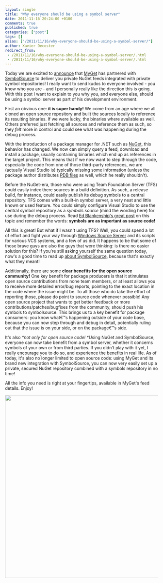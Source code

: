 ```yaml
---
layout: single
title: "Why everyone should be using a symbol server"
date: 2011-11-16 20:24:00 +0100
comments: true
published: true
categories: ["post"]
tags: []
alias: ["/2011/11/16/why-everyone-should-be-using-a-symbol-server/"]
author: Xavier Decoster
redirect_from:
 - /2011/11/16/why-everyone-should-be-using-a-symbol-server/.html
 - /2011/11/16/why-everyone-should-be-using-a-symbol-server/.html
---
```

<p>Today we are excited to <a href="http://blog.maartenballiauw.be/post/2011/11/16/Publishing-symbol-packages-for-a-MyGet-feed.aspx" target="_blank">announce</a> that <a href="http://www.myget.org" target="_blank">MyGet</a> has partnered with <a href="http://www.symbolsource.org" target="_blank">SymbolSource</a> to deliver you private NuGet feeds integrated with private symbol repositories! I really want to send kudos to everyone involved - you know who you are - and I personally really like the direction this is going. With this post I want to explain to you why you, and everyone else, should be using a symbol server as part of his development environment.</p>

<p>First an obvious one: <strong>it is super handy!</strong> We come from an age where we all cloned an open source repository and built the sources locally to reference its resulting binaries. If we were lucky, the binaries where available as well. Others preferred just fetching all sources and reference them as such, so they <em>felt</em> more in control and could see what was happening during the debug process.</p>

<p>With the introduction of a package manager for .NET such as <a href="http://www.nuget.org" target="_blank">NuGet</a>, this behavior has changed. We now can simply query a feed, download and install a package, usually containing binaries which end up as references in the target project. This means that if we now want to step through the code, especially the code from one of those third-party references, we are (actually Visual Studio is) typically missing some information (unless the package author distributes <a href="http://www.wintellect.com/CS/blogs/jrobbins/archive/2009/05/11/pdb-files-what-every-developer-must-know.aspx" target="_blank">PDB files</a> as well, which he really shouldn't).</p>

<p>Before the NuGet-era, those who were using Team Foundation Server (TFS) could easily index there sources in a build definition. As such, a release build, for instance, could easily publish its debug symbols to a central repository. TFS comes with a built-in symbol server, a very neat and little known or used feature. You could simply configure Visual Studio to use the central symbol repository as a <em>symbols source</em> (mind the wording here) for use during the debug process. Read <a href="http://www.edsquared.com/2011/02/12/Source+Server+And+Symbol+Server+Support+In+TFS+2010.aspx" target="_blank">Ed Blankenship's great post</a> on this topic and remember the words: <strong>symbols are as important as source code!</strong> </p>

<p>All this is great! But what if I wasn't using TFS? Well, you could spend a lot of effort and fight your way through <a href="http://msdn.microsoft.com/en-us/library/ms680641%28v=vs.85%29.aspx" target="_blank">Windows Source Server</a> and its scripts for various VCS systems, and a few of us did. It happens to be that some of those brave guys are also the guys that were thinking: is there no easier solution for this? If you're still asking yourself the same question today, now's a good time to read up <a href="http://www.symbolsource.org/Public/Home/About" target="_blank">about SymbolSource</a>, because that's exactly what they meant!</p>

<p>Additionally, there are some <strong>clear benefits for the open source community!</strong> One key benefit for package producers is that it stimulates open source contributions from none team members, or at least allows you to receive more detailed error/bug reports, pointing to the exact location in the code where the issue might be. To all those who do take the effort of reporting those, please do point to source code whenever possible! Any open source project that wants to get better feedback or more contributions/patches/bugfixes from the community, should push his symbols to symbolsource. This brings us to a key benefit for package consumers: you know what€™s happening outside of your code base, because you can now step through and debug in detail, potentially ruling out that the issue is on your side, or on the package€™s side.</p>

<p>It's also <em>*not only for open source code! *</em>Using NuGet and SymbolSource, everyone can now take benefit from a symbol server, whether it concerns symbols of your own or from third parties. If you didn't play with it yet, I really encourage you to do so, and experience the benefits in real life. As of today, it's also no longer limited to open source code: using MyGet and its brand new integration with SymbolSource, you can now very easily set up a private, secured NuGet repository combined with a symbols repository in no time! </p>

<p>All the info you need is right at your fingertips, available in MyGet's feed details. Enjoy!</p>

<p><a href="https://xavierdecosterblog.blob.core.windows.net/blog/2011-11-16/image.png"><img src="https://xavierdecosterblog.blob.core.windows.net/blog/2011-11-16/image.png" alt="" width="600px" /></a></p>
